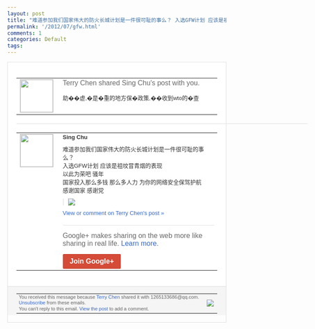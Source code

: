 ```yaml
---
layout: post
title: "难道参加我们国家伟大的防火长城计划是一件很可耻的事么？ 入选GFW计划 应该是祖坟..."
permalink: '/2012/07/gfw.html'
comments: 1
categories: Default
tags: 
---
```

<div style="border:solid 1px #dfdfdf;color:#686868;font:13px Arial"><div style="background-color:#fff;padding:20px;"><table cellpadding="0" cellspacing="0"><tr><td style="padding-right:15px;vertical-align:top"><a href="https://plus.google.com/_/notifications/emlink?emrecipient=109554455967099403328&amp;emid=CImmof7l_LACFXGW7AoddGwAAA&amp;path=%2F108643996575278738906&amp;dt=1341294123704&amp;uob=8"><img height="75" src="https://lh3.googleusercontent.com/-KKRGTyJ5Bl0/AAAAAAAAAAI/AAAAAAAAEEY/jllxqER5dCk/s75-c-k-a/photo.jpg" style="border:solid 1px #cccccc;" width="75"/></a></td><td style="width:578px;color:#333;font:13px Arial;vertical-align:top;"><div style="color:#686868;font:16px Arial;;padding-bottom:15px">Terry Chen shared Sing Chu's post with you.</div><div style="padding-bottom:10px">助��虐,�是�重的地方保�政策,��收<wbr/>到wto的�查</div></td></tr></table><div style="margin:20px 0;border-bottom:solid 1px #dfdfdf;width:670px;"></div><table cellpadding="0" cellspacing="0"><tr><td style="padding-right:15px;vertical-align:top"><a href="https://plus.google.com/_/notifications/emlink?emrecipient=109554455967099403328&amp;emid=CImmof7l_LACFXGW7AoddGwAAA&amp;path=%2F117392381070281894260&amp;dt=1341294123704&amp;uob=8"><img height="75" src="https://lh4.googleusercontent.com/-Kb9JnsP9mUY/AAAAAAAAAAI/AAAAAAAAFE8/Eru0aWs5Afk/s75-c-k-a/photo.jpg" style="border:solid 1px #cccccc;" width="75"/></a></td><td style="width:578px;color:#333;font:13px Arial;vertical-align:top;"><div style="font-weight:bold;padding-bottom:10px">Sing Chu</div><div style="padding-bottom:10px">难道参加我们国家伟大的防火长城计划是一件<wbr/>很可耻的事么？<br/>入选GFW计划 应该是祖坟冒青烟的表现<br/>以此为荣吧 骚年<br/>国家投入那么多钱 那么多人力 为你的网络安全保驾护航<br/>感谢国家 感谢党</div><div style="margin-bottom:10px;padding-left:10px; border-left:2px solid #EAEAEA"><span style="margin-right:5px"><a href="https://plus.google.com/_/notifications/emlink?emrecipient=109554455967099403328&amp;emid=CImmof7l_LACFXGW7AoddGwAAA&amp;path=%2F108643996575278738906%2Fposts%2FFrR17EEeWb3%3Fgpinv%3DAMIXal8k1IDl1gvyfsgaLg_jBxqPTsSpIlibAr1uG3Kif0QAIAYICHZMZZYpQWxdQNw6ino8UHrQ1Xurnc7sx4JIgZsv6rSrXMEOlzOgdTLsLHmIoZ74QUc&amp;dt=1341294123704&amp;uob=8" style="zSoyz;"><img border="0" src="https://lh4.googleusercontent.com/-lHfGjkhH-_c/T_KCpaBEVoI/AAAAAAAAGYI/43ylL-hcd8c/w160/1.png" style="max-height:200px;max-width:275px"/></a></span></div><a href="https://plus.google.com/_/notifications/emlink?emrecipient=109554455967099403328&amp;emid=CImmof7l_LACFXGW7AoddGwAAA&amp;path=%2F108643996575278738906%2Fposts%2FFrR17EEeWb3%3Fgpinv%3DAMIXal8k1IDl1gvyfsgaLg_jBxqPTsSpIlibAr1uG3Kif0QAIAYICHZMZZYpQWxdQNw6ino8UHrQ1Xurnc7sx4JIgZsv6rSrXMEOlzOgdTLsLHmIoZ74QUc&amp;dt=1341294123704&amp;uob=8" style="color:#3366CC;text-decoration:none;">View or comment on Terry Chen's post »</a><div style="margin-top:20px;border-top:solid 1px #dfdfdf"><div style="padding:15px 0;color:#686868;font:16px Arial;">Google+ makes sharing on the web more like sharing in real life. <a href="http://www.google.com/+/learnmore/" style="color:#3366CC;text-decoration:none;">Learn more</a>.</div><a href="https://plus.google.com/_/notifications/emlink?emrecipient=109554455967099403328&amp;emid=CImmof7l_LACFXGW7AoddGwAAA&amp;path=%2F%3Fgpinv%3DAMIXal8k1IDl1gvyfsgaLg_jBxqPTsSpIlibAr1uG3Kif0QAIAYICHZMZZYpQWxdQNw6ino8UHrQ1Xurnc7sx4JIgZsv6rSrXMEOlzOgdTLsLHmIoZ74QUc&amp;dt=1341294123704&amp;uob=8" style="display:inline-block;padding:7px 15px;background-color:#d44b38; color:#fff;font-size:16px; font-weight:bold;border-radius:2px;-webkit-border-radius:2px; -moz-border-radius:2px;border:solid 1px #c43b28; white-space:nowrap;text-decoration:none">Join Google+</a></div></td></tr></table></div><div style="border-top:solid 1px #dfdfdf;padding:0 20px; background-color:#f5f5f5"><table cellpadding="0" cellspacing="0" style="height:50px"><tbody><tr><td style="vertical-align:middle;width:100%; color:#636363;font:11px Arial; line-height:120%">You received this message because <a href="https://plus.google.com/_/notifications/emlink?emrecipient=109554455967099403328&amp;emid=CImmof7l_LACFXGW7AoddGwAAA&amp;path=%2F108643996575278738906%3Fgpinv%3DAMIXal8k1IDl1gvyfsgaLg_jBxqPTsSpIlibAr1uG3Kif0QAIAYICHZMZZYpQWxdQNw6ino8UHrQ1Xurnc7sx4JIgZsv6rSrXMEOlzOgdTLsLHmIoZ74QUc&amp;dt=1341294123704&amp;uob=8" style="color:#3366CC;text-decoration:none;">Terry Chen</a> shared it with 1265133686@qq.com. <a href="https://plus.google.com/_/notifications/emlink?emrecipient=109554455967099403328&amp;emid=CImmof7l_LACFXGW7AoddGwAAA&amp;path=%2F_%2Fnonplus%2Femailsettings%3Fgpinv%3DAMIXal8k1IDl1gvyfsgaLg_jBxqPTsSpIlibAr1uG3Kif0QAIAYICHZMZZYpQWxdQNw6ino8UHrQ1Xurnc7sx4JIgZsv6rSrXMEOlzOgdTLsLHmIoZ74QUc%26est%3DADH5u8UyQIIqLeKZYhd4SF21-Mec-NhiZP3mG3uhqM6O9GJXTSNDqXmZoKkVSzZF7JRAO2bNabVfkiPs0ZMsU-6X_4-BskXQ2EMMzeEGqtRh8ylfws9v6i5LIf_lyBvmZDrHDC2966tD&amp;dt=1341294123704&amp;uob=8" style="color:#3366CC;text-decoration:none;">Unsubscribe</a> from these emails.<br/>You can't reply to this email. <a href="https://plus.google.com/_/notifications/emlink?emrecipient=109554455967099403328&amp;emid=CImmof7l_LACFXGW7AoddGwAAA&amp;path=%2F108643996575278738906%2Fposts%2FFrR17EEeWb3%3Fgpinv%3DAMIXal8k1IDl1gvyfsgaLg_jBxqPTsSpIlibAr1uG3Kif0QAIAYICHZMZZYpQWxdQNw6ino8UHrQ1Xurnc7sx4JIgZsv6rSrXMEOlzOgdTLsLHmIoZ74QUc&amp;dt=1341294123704&amp;uob=8" style="color:#3366CC;text-decoration:none;">View the post</a> to add a comment.<br/></td><td><img src="https://ssl.gstatic.com/s2/oz/images/notifications/logo/google-plus-6617a72bb36cc548861652780c9e6ff1.png"/></td></tr></tbody></table></div></div>